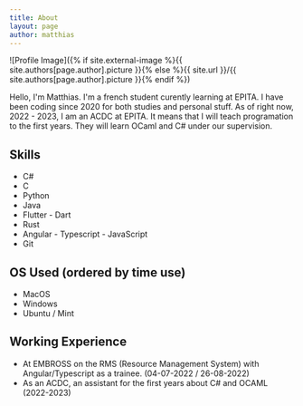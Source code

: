 ```yaml
---
title: About
layout: page
author: matthias
---
```

![Profile Image]({% if site.external-image %}{{ site.authors[page.author].picture }}{% else %}{{ site.url }}/{{ site.authors[page.author].picture }}{% endif %})

<p>Hello, I'm Matthias. I'm a french student curently learning at EPITA. I have been coding since 2020 for both studies and personal stuff. As of right now, 2022 - 2023, I am an ACDC at EPITA. It means that I will teach programation to the first years. They will learn OCaml and C# under our supervision.</p>

<h2>Skills</h2>
<ul class="skill-list">
	<li>C#</li>
	<li>C</li>
	<li>Python</li>
	<li>Java</li>
	<li>Flutter - Dart</li>
	<li>Rust</li>
	<li>Angular - Typescript - JavaScript</li>
	<li>Git</li>
</ul>

<h2>OS Used (ordered by time use)</h2>
<ul>
	<li>MacOS</li>
	<li>Windows</li>
	<li>Ubuntu / Mint</li>
</ul>

<h2>Working Experience</h2>
<ul class="skill-list">
	<li>At EMBROSS on the RMS (Resource Management System) with Angular/Typescript as a trainee. (04-07-2022 / 26-08-2022)</li>
	<li>As an ACDC, an assistant for the first years about C# and OCAML (2022-2023)</li>
</ul>
